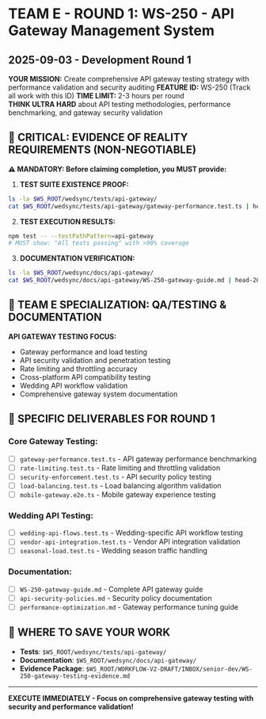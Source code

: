 # TEAM E - ROUND 1: WS-250 - API Gateway Management System
## 2025-09-03 - Development Round 1

**YOUR MISSION:** Create comprehensive API gateway testing strategy with performance validation and security auditing
**FEATURE ID:** WS-250 (Track all work with this ID)
**TIME LIMIT:** 2-3 hours per round  
**THINK ULTRA HARD** about API testing methodologies, performance benchmarking, and gateway security validation

## 🚨 CRITICAL: EVIDENCE OF REALITY REQUIREMENTS (NON-NEGOTIABLE)

**⚠️ MANDATORY: Before claiming completion, you MUST provide:**

1. **TEST SUITE EXISTENCE PROOF:**
```bash
ls -la $WS_ROOT/wedsync/tests/api-gateway/
cat $WS_ROOT/wedsync/tests/api-gateway/gateway-performance.test.ts | head-20
```

2. **TEST EXECUTION RESULTS:**
```bash
npm test -- --testPathPattern=api-gateway
# MUST show: "All tests passing" with >90% coverage
```

3. **DOCUMENTATION VERIFICATION:**
```bash
ls -la $WS_ROOT/wedsync/docs/api-gateway/
cat $WS_ROOT/wedsync/docs/api-gateway/WS-250-gateway-guide.md | head-20
```

## 🎯 TEAM E SPECIALIZATION: QA/TESTING & DOCUMENTATION

**API GATEWAY TESTING FOCUS:**
- Gateway performance and load testing
- API security validation and penetration testing
- Rate limiting and throttling accuracy
- Cross-platform API compatibility testing
- Wedding API workflow validation
- Comprehensive gateway system documentation

## 🎯 SPECIFIC DELIVERABLES FOR ROUND 1

### Core Gateway Testing:
- [ ] `gateway-performance.test.ts` - API gateway performance benchmarking
- [ ] `rate-limiting.test.ts` - Rate limiting and throttling validation
- [ ] `security-enforcement.test.ts` - API security policy testing
- [ ] `load-balancing.test.ts` - Load balancing algorithm validation
- [ ] `mobile-gateway.e2e.ts` - Mobile gateway experience testing

### Wedding API Testing:
- [ ] `wedding-api-flows.test.ts` - Wedding-specific API workflow testing
- [ ] `vendor-api-integration.test.ts` - Vendor API integration validation
- [ ] `seasonal-load.test.ts` - Wedding season traffic handling

### Documentation:
- [ ] `WS-250-gateway-guide.md` - Complete API gateway guide
- [ ] `api-security-policies.md` - Security policy documentation
- [ ] `performance-optimization.md` - Gateway performance tuning guide

## 💾 WHERE TO SAVE YOUR WORK
- **Tests**: `$WS_ROOT/wedsync/tests/api-gateway/`
- **Documentation**: `$WS_ROOT/wedsync/docs/api-gateway/`
- **Evidence Package**: `$WS_ROOT/WORKFLOW-V2-DRAFT/INBOX/senior-dev/WS-250-gateway-testing-evidence.md`

---

**EXECUTE IMMEDIATELY - Focus on comprehensive gateway testing with security and performance validation!**